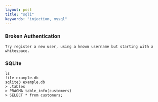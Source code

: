 ```yaml
---
layout: post
title: "sqli"
keywords: "injection, mysql"
---
```


### Broken Authentication
```
Try register a new user, using a known username but starting with a whitespace.
```

### SQLite
```
ls
file example.db
sqlite3 example.db
> .tables
> PRAGMA table_info(customers)
> SELECT * from customers;
```